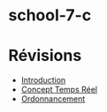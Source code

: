 # school-7-c

# Révisions
- [Introduction](/introduction.md)
- [Concept Temps Réel](/temps-reel.md)
- [Ordonnancement](/ordonnancement.md)